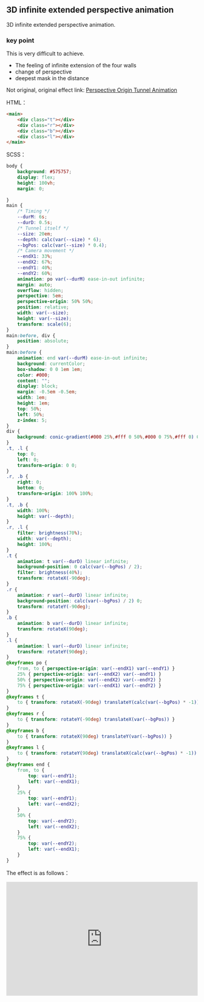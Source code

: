 ## 3D infinite extended perspective animation

3D infinite extended perspective animation.


### key point

This is very difficult to achieve.

+ The feeling of infinite extension of the four walls
+ change of perspective
+ deepest mask in the distance

Not original, original effect link: [Perspective Origin Tunnel Animation](https://codepen.io/jkantner/pen/zXwyGr)

HTML：

```HTML
<main>
	<div class="t"></div>
	<div class="r"></div>
	<div class="b"></div>
	<div class="l"></div>
</main>
```

SCSS：
```scss
body {
	background: #575757;
	display: flex;
	height: 100vh;
	margin: 0;
	
}
main {
	/* Timing */
	--durM: 6s;
	--durD: 0.5s;
	/* Tunnel itself */
	--size: 20em;
	--depth: calc(var(--size) * 6);
	--bgPos: calc(var(--size) * 0.4);
	/* Camera movement */
	--endX1: 33%;
	--endX2: 67%;
	--endY1: 40%;
	--endY2: 60%;
	animation: po var(--durM) ease-in-out infinite;
	margin: auto;
	overflow: hidden;
	perspective: 5em;
	perspective-origin: 50% 50%;
	position: relative;
	width: var(--size);
	height: var(--size);
	transform: scale(6);
}
main:before, div {
	position: absolute;
}
main:before {
	animation: end var(--durM) ease-in-out infinite;
	background: currentColor;
	box-shadow: 0 0 1em 1em;
	color: #000;
	content: "";
	display: block;
	margin: -0.5em -0.5em;
	width: 1em;
	height: 1em;
	top: 50%;
	left: 50%;
	z-index: 5;
}
div {
	background: conic-gradient(#000 25%,#fff 0 50%,#000 0 75%,#fff 0) 0 0 / var(--bgPos) var(--bgPos);
}
.t, .l {
	top: 0;
	left: 0;
	transform-origin: 0 0;
}
.r, .b {
	right: 0;
	bottom: 0;
	transform-origin: 100% 100%;
}
.t, .b {
	width: 100%;
	height: var(--depth);
}
.r, .l {
	filter: brightness(70%);
	width: var(--depth);
	height: 100%;
}
.t {
	animation: t var(--durD) linear infinite;
	background-position: 0 calc(var(--bgPos) / 2);
	filter: brightness(40%);
	transform: rotateX(-90deg);
}
.r {
	animation: r var(--durD) linear infinite;
	background-position: calc(var(--bgPos) / 2) 0;
	transform: rotateY(-90deg);
}
.b {
	animation: b var(--durD) linear infinite;
	transform: rotateX(90deg);
}
.l {
	animation: l var(--durD) linear infinite;
	transform: rotateY(90deg);
}
@keyframes po {
	from, to { perspective-origin: var(--endX1) var(--endY1) }
	25% { perspective-origin: var(--endX2) var(--endY1) }
	50% { perspective-origin: var(--endX2) var(--endY2) }
	75% { perspective-origin: var(--endX1) var(--endY2) }
}
@keyframes t {
	to { transform: rotateX(-90deg) translateY(calc(var(--bgPos) * -1)) }
}
@keyframes r {
	to { transform: rotateY(-90deg) translateX(var(--bgPos)) }
}
@keyframes b {
	to { transform: rotateX(90deg) translateY(var(--bgPos)) }
}
@keyframes l {
	to { transform: rotateY(90deg) translateX(calc(var(--bgPos) * -1)) }
}
@keyframes end {
	from, to {
		top: var(--endY1);
		left: var(--endX1);
	}
	25% {
		top: var(--endY1);
		left: var(--endX2);
	}
	50% {
		top: var(--endY2);
		left: var(--endX2);
	}
	75% {
		top: var(--endY2);
		left: var(--endX1);
	}
}
```

The effect is as follows：

<iframe height="300" style="width: 100%;" scrolling="no" title="3d-infinite-maze" src="https://codepen.io/dvha/embed/BavPRVQ?default-tab=html%2Cresult" frameborder="no" loading="lazy" allowtransparency="true" allowfullscreen="true">
  See the Pen <a href="https://codepen.io/dvha/pen/BavPRVQ">
  3d-infinite-maze</a> by HaDV (<a href="https://codepen.io/dvha">@dvha</a>)
  on <a href="https://codepen.io">CodePen</a>.
</iframe>